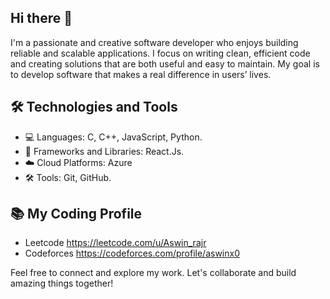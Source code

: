 ## Hi there 👋
I'm a passionate and creative software developer who enjoys building reliable and scalable applications. I focus on writing clean, efficient code and creating solutions that are both useful and easy to maintain. My goal is to develop software that makes a real difference in users’ lives.

## 🛠️ Technologies and Tools

- 💻 Languages:   C, C++, JavaScript, Python.
- 🧰 Frameworks and Libraries: React.Js.
- ☁️ Cloud Platforms: Azure
- 🛠️ Tools: Git, GitHub.

## 📚 My Coding Profile
- Leetcode https://leetcode.com/u/Aswin_rajr
- Codeforces https://codeforces.com/profile/aswinx0


Feel free to connect and explore my work. Let's collaborate and build amazing things together!
    



   
<!--
**Aswinx0/Aswinx0** is a ✨ _special_ ✨ repository because its `README.md` (this file) appears on your GitHub profile.

Here are some ideas to get you started:

- 🔭 I’m currently working on ...
- 🌱 I’m currently learning ...
- 👯 I’m looking to collaborate on ...
- 🤔 I’m looking for help with ...
- 💬 Ask me about ...
- 📫 How to reach me: ...
- 😄 Pronouns: ...
- ⚡ Fun fact: ...
-->
